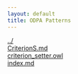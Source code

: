 ```yaml
---
layout: default
title: ODPA Patterns
---
```

  
[../](../)  
[CriterionS.md](./CriterionS.md)  
[criterion_setter.owl](./criterion_setter.owl)  
[index.md](./index.md)  
